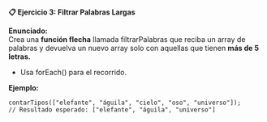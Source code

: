 <strong>📋 Ejercicio 3: Filtrar Palabras Largas</strong>

<strong>Enunciado:</strong>  
Crea una <strong>función flecha</strong> llamada filtrarPalabras que reciba un array de palabras y devuelva un nuevo array solo con aquellas que tienen <strong>más de 5 letras.</strong>

- Usa forEach() para el recorrido.

<strong>Ejemplo:</strong>
```
contarTipos(["elefante", "águila", "cielo", "oso", "universo"]);
// Resultado esperado: ["elefante", "águila", "universo"]
```